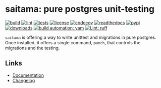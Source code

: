 # saitama: pure postgres unit-testing

[![build][build_badge]][build_url]
[![lint][lint_badge]][lint_url]
[![tests][tests_badge]][tests_url]
[![license][licence_badge]][licence_url]
[![codecov][codecov_badge]][codecov_url]
[![readthedocs][readthedocs_badge]][readthedocs_url]
[![pypi][pypi_badge]][pypi_url]
[![downloads][pepy_badge]][pepy_url]
[![build automation: yam][yam_badge]][yam_url]
[![Lint: ruff][ruff_badge]][ruff_url]

`saitama` is offering a way to write unittest and migrations in pure
postgres. Once installed, it offers a single command, `punch`, that
controls the migrations and the testing.

## Links

- [Documentation]
- [Changelog]

[build_badge]: https://github.com/spapanik/saitama/actions/workflows/build.yml/badge.svg
[build_url]: https://github.com/spapanik/saitama/actions/workflows/build.yml
[lint_badge]: https://github.com/spapanik/saitama/actions/workflows/lint.yml/badge.svg
[lint_url]: https://github.com/spapanik/saitama/actions/workflows/lint.yml
[tests_badge]: https://github.com/spapanik/saitama/actions/workflows/tests.yml/badge.svg
[tests_url]: https://github.com/spapanik/saitama/actions/workflows/tests.yml
[licence_badge]: https://img.shields.io/pypi/l/saitama
[licence_url]: https://saitama.readthedocs.io/en/stable/LICENSE/
[codecov_badge]: https://codecov.io/github/spapanik/saitama/graph/badge.svg?token=Q20F84BW72
[codecov_url]: https://codecov.io/github/spapanik/saitama
[readthedocs_badge]: https://readthedocs.org/projects/saitama/badge/?version=latest
[readthedocs_url]: https://saitama.readthedocs.io/en/latest/
[pypi_badge]: https://img.shields.io/pypi/v/saitama
[pypi_url]: https://pypi.org/project/saitama
[pepy_badge]: https://pepy.tech/badge/saitama
[pepy_url]: https://pepy.tech/project/saitama
[yam_badge]: https://img.shields.io/badge/build%20automation-yamk-success
[yam_url]: https://github.com/spapanik/yamk
[ruff_badge]: https://img.shields.io/endpoint?url=https://raw.githubusercontent.com/charliermarsh/ruff/main/assets/badge/v1.json
[ruff_url]: https://github.com/charliermarsh/ruff
[Documentation]: https://saitama.readthedocs.io/en/stable/
[Changelog]: https://saitama.readthedocs.io/en/stable/CHANGELOG/
